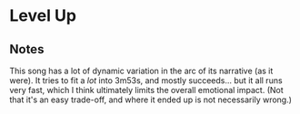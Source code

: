 # Level Up

## Notes

This song has a lot of dynamic variation in the arc of its narrative (as it were).  It tries to fit a _lot_ into 3m53s, and mostly succeeds... but it all runs very fast, which I think ultimately limits the overall emotional impact.  (Not that it's an easy trade-off, and where it ended up is not necessarily wrong.)